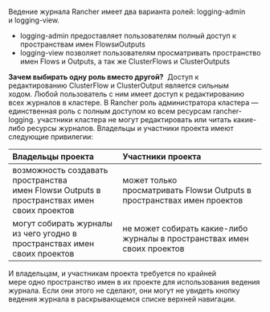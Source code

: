 Ведение журнала Rancher имеет два варианта ролей: logging-admin  и logging-view.

-	logging-admin предоставляет пользователям полный доступ к пространствам имен FlowsиOutputs
-	logging-view позволяет пользователям просматривать пространство имен Flows и Outputs, а так же ClusterFlows и ClusterOutputs


**Зачем выбирать одну роль вместо другой?** 
Доступ к редактированию ClusterFlow и ClusterOutput является сильным ходом. Любой пользователь с ним имеет доступ к редактированию всех журналов в кластере.
В Rancher роль администратора кластера — единственная роль с полным доступом ко всем ресурсам rancher-logging. участники кластера не могут редактировать или читать какие-либо ресурсы журналов. Владельцы и участники проекта имеют следующие привилегии:

|Владельцы проекта	|Участники проекта|
|:-|:-|
|возможность создавать пространства имен Flowsи Outputs в пространствах имен своих проектов	|может только просматривать Flowsи Outputs в пространствах имен проектов|
|могут собирать журналы из чего угодно в пространствах имен своих проектов	|не может собирать какие-либо журналы в пространствах имен своих проектов|

И владельцам, и участникам проекта требуется по крайней мере одно пространство имен в их проекте для использования ведения журнала. Если они этого не сделают, они могут не увидеть кнопку ведения журнала в раскрывающемся списке верхней навигации.

